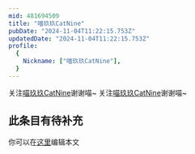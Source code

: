 ```yaml
---
mid: 481694509
title: "喵玖玖CatNine"
pubDate: "2024-11-04T11:22:15.753Z"
updatedDate: "2024-11-04T11:22:15.753Z"
profile:
  {
    Nickname: ["喵玖玖CatNine"],
  }
---
```


关注[喵玖玖CatNine](https://space.bilibili.com/481694509)谢谢喵~ 关注[喵玖玖CatNine](https://space.bilibili.com/481694509)谢谢喵~

## 此条目有待补充
你可以在[这里](https://github.com/Yuhanawa/VTuber.ICU/edit/master/src/content/v/喵玖玖CatNine/index.md)编辑本文
